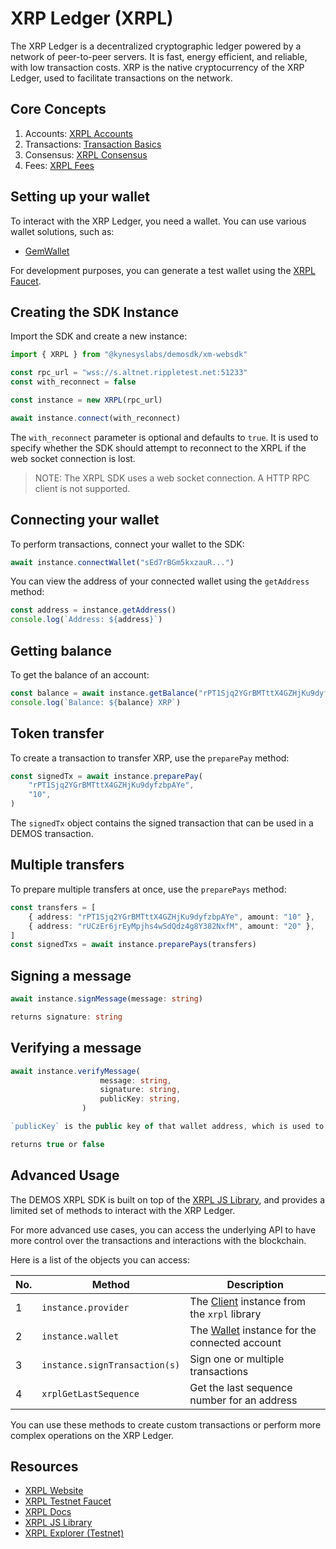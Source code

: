 # XRP Ledger (XRPL)

The XRP Ledger is a decentralized cryptographic ledger powered by a network of peer-to-peer servers. It is fast, energy efficient, and reliable, with low transaction costs. XRP is the native cryptocurrency of the XRP Ledger, used to facilitate transactions on the network.

## Core Concepts

1. Accounts: [XRPL Accounts](https://xrpl.org/accounts.html)
2. Transactions: [Transaction Basics](https://xrpl.org/transaction-basics.html)
3. Consensus: [XRPL Consensus](https://xrpl.org/consensus.html)
4. Fees: [XRPL Fees](https://xrpl.org/fees.html)

## Setting up your wallet

To interact with the XRP Ledger, you need a wallet. You can use various wallet solutions, such as:

-   [GemWallet](https://gemwallet.app/)

For development purposes, you can generate a test wallet using the [XRPL Faucet](https://xrpl.org/xrp-testnet-faucet.html).

## Creating the SDK Instance

Import the SDK and create a new instance:

```ts
import { XRPL } from "@kynesyslabs/demosdk/xm-websdk"

const rpc_url = "wss://s.altnet.rippletest.net:51233"
const with_reconnect = false

const instance = new XRPL(rpc_url)

await instance.connect(with_reconnect)
```

The `with_reconnect` parameter is optional and defaults to `true`. It is used to specify whether the SDK should attempt to reconnect to the XRPL if the web socket connection is lost.

> NOTE: The XRPL SDK uses a web socket connection. A HTTP RPC client is not supported.

## Connecting your wallet

To perform transactions, connect your wallet to the SDK:

```ts
await instance.connectWallet("sEd7rBGm5kxzauR...")
```

You can view the address of your connected wallet using the `getAddress` method:

```ts
const address = instance.getAddress()
console.log(`Address: ${address}`)
```

## Getting balance

To get the balance of an account:

```ts
const balance = await instance.getBalance("rPT1Sjq2YGrBMTttX4GZHjKu9dyfzbpAYe")
console.log(`Balance: ${balance} XRP`)
```

## Token transfer

To create a transaction to transfer XRP, use the `preparePay` method:

```ts
const signedTx = await instance.preparePay(
    "rPT1Sjq2YGrBMTttX4GZHjKu9dyfzbpAYe",
    "10",
)
```

The `signedTx` object contains the signed transaction that can be used in a DEMOS transaction.

## Multiple transfers

To prepare multiple transfers at once, use the `preparePays` method:

```ts
const transfers = [
    { address: "rPT1Sjq2YGrBMTttX4GZHjKu9dyfzbpAYe", amount: "10" },
    { address: "rUCzEr6jrEyMpjhs4wSdQdz4g8Y382NxfM", amount: "20" },
]
const signedTxs = await instance.preparePays(transfers)
```

## Signing a message

```ts
await instance.signMessage(message: string)

returns signature: string
```

## Verifying a message

```ts
await instance.verifyMessage(
                    message: string,
                    signature: string,
                    publicKey: string,
                )

`publicKey` is the public key of that wallet address, which is used to sign a message

returns true or false
```

## Advanced Usage

The DEMOS XRPL SDK is built on top of the [XRPL JS Library](https://js.xrpl.org/), and provides a limited set of methods to interact with the XRP Ledger.

For more advanced use cases, you can access the underlying API to have more control over the transactions and interactions with the blockchain.

Here is a list of the objects you can access:

| No. | Method                        | Description                                                                              |
| --- | ----------------------------- | ---------------------------------------------------------------------------------------- |
| 1   | `instance.provider`           | The [Client](https://js.xrpl.org/classes/Client.html) instance from the `xrpl` library   |
| 2   | `instance.wallet`             | The [Wallet](https://js.xrpl.org/classes/Wallet.html) instance for the connected account |
| 3   | `instance.signTransaction(s)` | Sign one or multiple transactions                                                        |
| 4   | `xrplGetLastSequence`         | Get the last sequence number for an address                                              |

You can use these methods to create custom transactions or perform more complex operations on the XRP Ledger.

## Resources

-   [XRPL Website](https://xrpl.org/)
-   [XRPL Testnet Faucet](https://xrpl.org/xrp-testnet-faucet.html)
-   [XRPL Docs](https://xrpl.org/docs.html)
-   [XRPL JS Library](https://js.xrpl.org/)
-   [XRPL Explorer (Testnet)](https://testnet.xrpl.org/)
